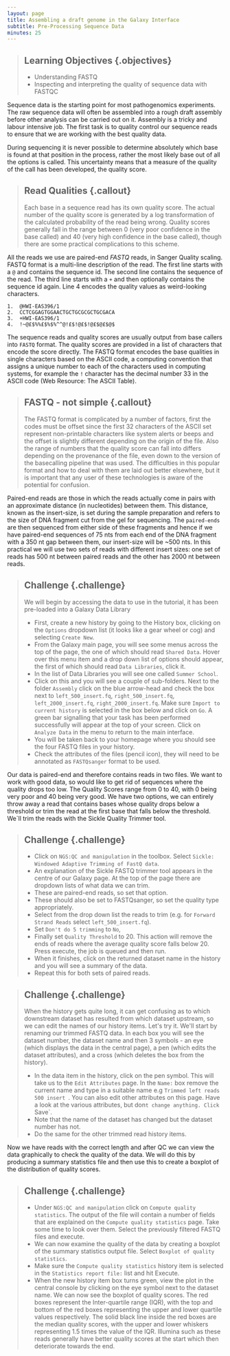 ```yaml
---
layout: page
title: Assembling a draft genome in the Galaxy Interface
subtitle: Pre-Processing Sequence Data
minutes: 25
---
```



> ## Learning Objectives {.objectives}
> * Understanding FASTQ
> * Inspecting and interpreting the quality of sequence data with FASTQC
>

Sequence data is the starting point for most pathogenomics experiments. The raw sequence data will often be assembled into a rough draft assembly before other analysis can be carried out on it. Assembly is a tricky and labour intensive job. The first task is to quality control our sequence reads to ensure that we are working with the best quality data.

During sequencing it is never possible to determine absolutely which base is found at that position in the process, rather the most likely base out of all the options is called. This uncertainty means that a measure of the quality of the call has been developed, the quality score.

> ## Read Qualities {.callout}
> Each base in a sequence read has its own quality score. The actual number of the quality score is generated by a log transformation of the calculated probability of the read being wrong. Quality scores generally fall in the range between 0 (very poor confidence in the base called) and 40 (very high confidence in the base called), though there are some practical complications to this scheme.

All the reads we use are paired-end *FASTQ* reads, in Sanger Quality scaling.
FASTQ format is a multi-line description of the read. The first line starts with a `@` and contains the sequence id. The second line contains the sequence of the read. The third line starts with a `+` and then optionally contains the sequence id again. Line 4 encodes the quality values as weird-looking characters.

~~~
1.  @HWI-EAS396/1
2.  CCTCGGAGTGGAACTGCTGCGCGCTGCGACA
3.  +HWI-EAS396/1
4.  !~@£$%%£$%$%^^@!£$!@£$!@£$@£$@$
~~~

The sequence reads and quality scores are usually output from base callers into `FASTQ` format. The quality scores are provided in a list of characters that encode the score directly. The FASTQ format encodes the base qualities in single characters based on the ASCII code, a computing convention that assigns a unique number to each of the characters used in computing systems, for example the `!` character has the decimal number 33 in the ASCII code (Web Resource: The ASCII Table).

> ## FASTQ - not simple {.callout}
>The FASTQ format is complicated by a number of factors, first the codes must be offset since the first 32 characters of the ASCII set represent non-printable characters like system alerts or beeps and the offset is slightly different depending on the origin of the file. Also the range of numbers that the quality score can fall into differs depending on the provenance of the file, even down to the version of the basecalling pipeline that was used. The difficulties in this popular format and how to deal with them are laid out better elsewhere, but it is important that any user of these technologies is aware of the potential for confusion.

Paired-end reads are those in which the reads actually come in pairs with an approximate distance (in nucleotides) between them. This distance, known as the insert-size, is set during the sample preparation and refers to the size of DNA fragment cut from the gel for sequencing. The `paired-ends` are then sequenced from either side of these fragments and hence if we have paired-end sequences of 75 nts from each end of the DNA fragment with a 350 nt gap between them, our insert-size will be ~500 nts. In this practical we will use two sets of reads with different insert sizes: one set of reads has 500 nt between paired reads and the other has 2000 nt between reads.


> ## Challenge {.challenge}
>
> We will begin by accessing the data to use in the tutorial, it has been pre-loaded into a Galaxy Data Library
>
> +  First, create a new history by going to the History box, clicking on the `Options` dropdown list (it looks like a gear wheel or cog) and selecting `Create New`.
> +  From the Galaxy main page, you will see some menus across the top of the page, the one of which should read `Shared Data`. Hover over this menu item and a drop down list of options should appear, the first of which should read `Data Libraries`, click it.
> +  In the list of Data Libraries you will see one called `Summer School`.
> +  Click on this and you will see a couple of sub-folders. Next to the folder `Assembly` click on the blue arrow-head and check the box next to `left_500_insert.fq`, `right_500_insert.fq`, `left_2000_insert.fq`, `right_2000_insert.fq`.  Make sure `Import to current history` is selected in the box below and click on `Go`. A green bar signalling that your task has been performed successfully will appear at the top of your screen. Click on `Analyze Data` in the menu to return to the main interface.
> +  You will be taken back to your homepage where you should see the four FASTQ files in your history.
> + Check the attributes of the files (pencil icon), they will need to be annotated as `FASTQsanger` format to be used.

Our data is paired-end and therefore contains reads in two files. We want to work with good data, so would like to get rid of sequences where the quality drops too low. The Quality Scores range from 0 to 40, with 0 being very poor and 40 being very good. We have two options, we can entirely throw away a read that contains bases whose quality drops below a threshold or trim the read at the first base that falls below the threshold. We`ll trim the reads with the Sickle Quality Trimmer tool.

> ## Challenge {.challenge}
>
> +  Click on `NGS:QC and manipulation` in the toolbox. Select `Sickle: Windowed Adaptive Trimming of FastQ data`.
> +  An explanation of the Sickle FASTQ trimmer tool appears in the centre of our Galaxy page. At the top of the page there are dropdown lists of what data we can trim.
> + These are paired-end reads, so set that option.
> + These should also be set to FASTQsanger, so set the quality type appropriately.
> +  Select from the drop down list the reads to trim (e.g. for `Forward Strand Reads` select `left_500_insert.fq`).
> + Set `Don't do 5 trimming` to `No`,
> + Finally set `Quality Threshold` to 20. This action will remove the ends of reads where the average quality score falls below 20. Press execute, the job is queued and then run.
> +  When it finishes, click on the returned dataset name in the history and you will see a summary of the data.
> + Repeat this for both sets of paired reads.


> ## Challenge {.challenge}
> When the history gets quite long, it can get confusing as to which downstream dataset has resulted from which dataset upstream, so we can edit the names of our history items. Let's try it. We'll start by renaming our trimmed FASTQ data. In each box you will see the dataset number, the dataset name and then 3 symbols - an eye (which displays the data in the central page), a pen (which edits the dataset attributes), and a cross (which deletes the box from the history).
>
> + In the data item in the history, click on the pen symbol. This will take us to the `Edit Attributes` page. In the `Name:` box remove the current name and type in a suitable name e.g `Trimmed left reads 500 insert `. You can also edit other attributes on this page. Have a look at the various attributes, but don`t change anything. Click `Save`.
> + Note that the name of the dataset has changed but the dataset number has not.
> + Do the same for the other trimmed read history items.


Now we have reads with the correct length and after QC we can view the data graphically to check the quality of the data. We will do this by producing a summary statistics file and then use this to create a boxplot of the distribution of quality scores.

> ## Challenge {.challenge}
> + Under `NGS:QC and manipulation` click on `Compute quality statistics`. The output of the file will contain a number of fields that are explained on the `Compute quality statistics` page. Take some time to look over them. Select the previously filtered FASTQ files and execute.
> + We can now examine the quality of the data by creating a boxplot of the summary statistics output file. Select `Boxplot of quality statistics`.
> + Make sure the `Compute quality statistics` history item is selected in the `Statistics report file:` list and hit Execute.
> +  When the new history item box turns green, view the plot in the central console by clicking on the eye symbol next to the dataset name.
> We can now see the boxplot of quality scores. The  red boxes represent the Inter-quartile range (IQR), with the top and bottom of the red boxes representing the upper and lower quartile values respectively. The solid black line inside the red boxes are the median quality scores, with the upper and lower whiskers representing 1.5 times the value of the IQR. Illumina such as these reads generally have better quality scores at the start which then deteriorate towards the end.
